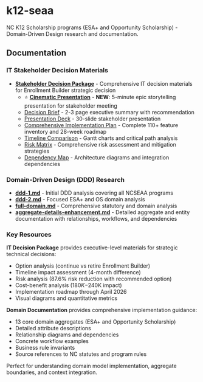# k12-seaa

NC K12 Scholarship programs (ESA+ and Opportunity Scholarship) - Domain-Driven Design research and documentation.

## Documentation

### IT Stakeholder Decision Materials

- **[Stakeholder Decision Package](stakeholder-decision/README.md)** - Comprehensive IT decision materials for Enrollment Builder strategic decision
  - ⭐ **[Cinematic Presentation](stakeholder-decision/cinematic-presentation.md)** - **NEW**: 5-minute epic storytelling presentation for stakeholder meeting
  - [Decision Brief](stakeholder-decision/decision-brief.md) - 2-3 page executive summary with recommendation
  - [Presentation Deck](stakeholder-decision/presentation-deck.md) - 30-slide stakeholder presentation
  - [Comprehensive Implementation Plan](stakeholder-decision/comprehensive-implementation-plan.md) - Complete 110+ feature inventory and 28-week roadmap
  - [Timeline Comparison](stakeholder-decision/diagrams/timeline-comparison.md) - Gantt charts and critical path analysis
  - [Risk Matrix](stakeholder-decision/diagrams/risk-matrix.md) - Comprehensive risk assessment and mitigation strategies
  - [Dependency Map](stakeholder-decision/diagrams/dependency-map.md) - Architecture diagrams and integration dependencies

### Domain-Driven Design (DDD) Research

- **[ddd-1.md](research/ddd-1.md)** - Initial DDD analysis covering all NCSEAA programs
- **[ddd-2.md](research/ddd-2.md)** - Focused ESA+ and OS domain analysis
- **[full-domain.md](research/full-domain.md)** - Comprehensive statutory and domain analysis
- **[aggregate-details-enhancement.md](research/aggregate-details-enhancement.md)** - Detailed aggregate and entity documentation with relationships, workflows, and dependencies

### Key Resources

**IT Decision Package** provides executive-level materials for strategic technical decisions:
- Option analysis (continue vs retire Enrollment Builder)
- Timeline impact assessment (4-month difference)
- Risk analysis (87.6% risk reduction with recommended option)
- Cost-benefit analysis ($180K-$240K impact)
- Implementation roadmap through April 2026
- Visual diagrams and quantitative metrics

**Domain Documentation** provides comprehensive implementation guidance:
- 13 core domain aggregates (ESA+ and Opportunity Scholarship)
- Detailed attribute descriptions
- Relationship diagrams and dependencies
- Concrete workflow examples
- Business rule invariants
- Source references to NC statutes and program rules

Perfect for understanding domain model implementation, aggregate boundaries, and context integration.


